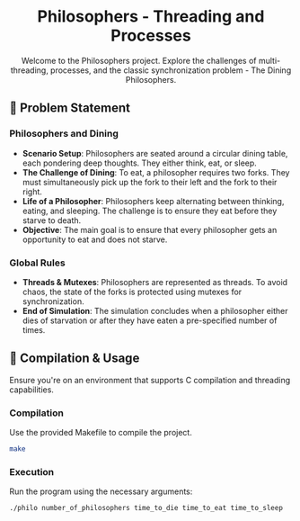 
<div align='center'>

<h1>Philosophers - Threading and Processes</h1>
<p>Welcome to the Philosophers project. Explore the challenges of multi-threading, processes, and the classic synchronization problem - The Dining Philosophers.</p>


</div>

## 📌 Problem Statement

### Philosophers and Dining
<ul>
    <li><strong>Scenario Setup</strong>: Philosophers are seated around a circular dining table, each pondering deep thoughts. They either think, eat, or sleep.</li>
    <li><strong>The Challenge of Dining</strong>: To eat, a philosopher requires two forks. They must simultaneously pick up the fork to their left and the fork to their right.</li>
    <li><strong>Life of a Philosopher</strong>: Philosophers keep alternating between thinking, eating, and sleeping. The challenge is to ensure they eat before they starve to death.</li>
    <li><strong>Objective</strong>: The main goal is to ensure that every philosopher gets an opportunity to eat and does not starve.</li>
</ul>

### Global Rules
<ul>
    <li><strong>Threads & Mutexes</strong>: Philosophers are represented as threads. To avoid chaos, the state of the forks is protected using mutexes for synchronization.</li>
    <li><strong>End of Simulation</strong>: The simulation concludes when a philosopher either dies of starvation or after they have eaten a pre-specified number of times.</li>
</ul>

## 🚀 Compilation & Usage
Ensure you're on an environment that supports C compilation and threading capabilities.

### Compilation
Use the provided Makefile to compile the project.
```bash
make
```

### Execution
Run the program using the necessary arguments:
```bash
./philo number_of_philosophers time_to_die time_to_eat time_to_sleep
```
